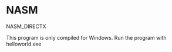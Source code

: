 # NASM
NASM_DIRECTX

This program is only compiled for Windows. Run the program with helloworld.exe
